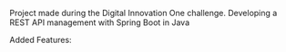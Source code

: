 Project made during the Digital Innovation One challenge.
Developing a REST API management with Spring Boot in Java

Added Features:
